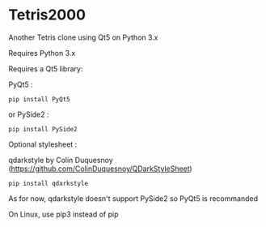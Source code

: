 # Tetris2000
Another Tetris clone using Qt5 on Python 3.x

Requires Python 3.x

Requires a Qt5 library:

PyQt5 :

    pip install PyQt5
    
  or PySide2 :
  
    pip install PySide2

Optional stylesheet :

qdarkstyle by Colin Duquesnoy (https://github.com/ColinDuquesnoy/QDarkStyleSheet)

    pip install qdarkstyle
    
As for now, qdarkstyle doesn't support PySide2 so PyQt5 is recommanded

On Linux, use pip3 instead of pip
